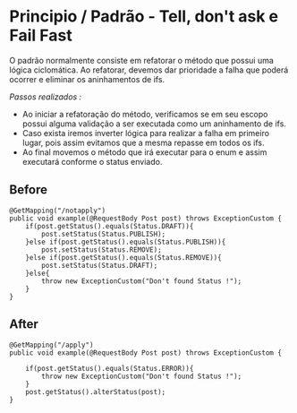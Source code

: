 # Principio / Padrão - Tell, don't ask e Fail Fast

O padrão normalmente consiste em refatorar o método que possui uma lógica ciclomática. 
Ao refatorar, devemos dar prioridade a falha que poderá ocorrer e eliminar os aninhamentos de ifs.



*Passos realizados :*
* Ao iniciar a refatoração do método, verificamos se em seu escopo possui alguma validação a ser executada como um aninhamento de ifs. 
* Caso exista iremos inverter lógica para realizar a falha em primeiro lugar, pois assim evitamos que a mesma repasse em todos os ifs.
* Ao final movemos o método que irá executar para o enum e assim executará conforme o status enviado.


## Before

    @GetMapping("/notapply")
    public void example(@RequestBody Post post) throws ExceptionCustom {
        if(post.getStatus().equals(Status.DRAFT)){
            post.setStatus(Status.PUBLISH);
        }else if(post.getStatus().equals(Status.PUBLISH)){
            post.setStatus(Status.REMOVE);
        }else if(post.getStatus().equals(Status.REMOVE)){
            post.setStatus(Status.DRAFT);
        }else{
            throw new ExceptionCustom("Don't found Status !");
        }
    }
    
## After

    @GetMapping("/apply")
    public void example(@RequestBody Post post) throws ExceptionCustom {

        if(post.getStatus().equals(Status.ERROR)){
            throw new ExceptionCustom("Don't found Status !");
        }
        post.getStatus().alterStatus(post);
    }


